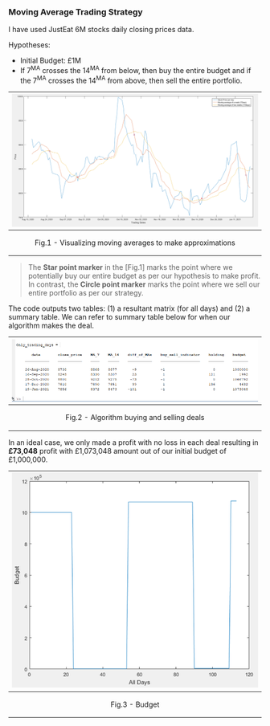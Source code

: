 ### Moving Average Trading Strategy

I have used JustEat 6M stocks daily closing prices data.

Hypotheses:
- Initial Budget: £1M
- If 7<sup>MA</sup> crosses the 14<sup>MA</sup> from below, then buy the entire budget and if the 7<sup>MA</sup> crosses the 14<sup>MA</sup> from above, then sell the entire portfolio.

|![moving average plot](moving_averages_strategy/moving_average_plot.png)|
|:--:|
| <p>Fig.1 - Visualizing moving averages to make approximations</p>|

>The **Star point marker** in the [Fig.1] marks the point where we potentially buy our entire budget as per our hypothesis to make profit. In contrast, the **Circle point marker** marks the point where we sell our entire portfolio as per our strategy.

The code outputs two tables: (1) a resultant matrix (for all days) and (2) a summary table. We can refer to summary table below for when our algorithm makes the deal.

|![trading summary](moving_averages_strategy/trading_summary.png)|
|:--:|
| <p>Fig.2 - Algorithm buying and selling deals</p>|

In an ideal case, we only made a profit with no loss in each deal resulting in **£73,048** profit with £1,073,048 amount out of our initial budget of £1,000,000.

|![Amount](moving_averages_strategy/portfolio_holding.png)|
|:--:|
| <p>Fig.3 - Budget</p>|

